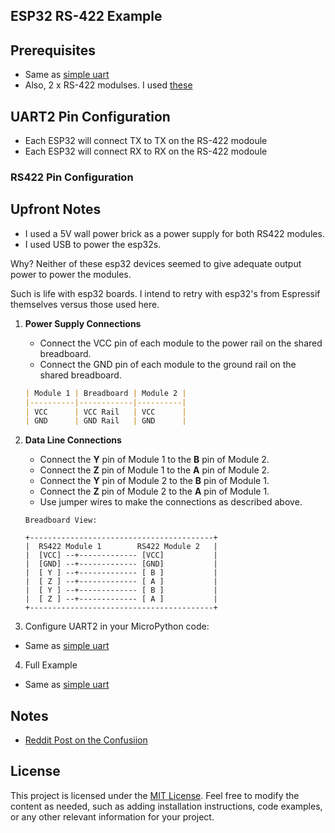 ## ESP32 RS-422  Example

## Prerequisites

- Same as [simple uart](https://github.com/jouellnyc/UART/tree/main/esp32_simple)
- Also, 2 x RS-422 modulses. I used [these](https://www.amazon.com/gp/product/B0C1C3VHZW/)

## UART2 Pin Configuration

- Each ESP32 will connect TX to TX on the RS-422 modoule
- Each ESP32 will connect RX to RX on the RS-422 modoule


### RS422 Pin Configuration

## Upfront Notes
- I used a 5V wall power brick as a power supply for both RS422 modules.
- I used USB to power the esp32s.

Why? Neither of these esp32 devices seemed to give adequate output power to power the modules.

Such is life with esp32 boards. I intend to retry with esp32's from Espressif themselves versus those used here.


1. **Power Supply Connections**
    - Connect the VCC pin of each module to the power rail on the shared breadboard.
    - Connect the GND pin of each module to the ground rail on the shared breadboard.

    ```markdown
    | Module 1 | Breadboard | Module 2 |
    |----------|------------|----------|
    | VCC      | VCC Rail   | VCC      |
    | GND      | GND Rail   | GND      |
    ```

2. **Data Line Connections**
    - Connect the **Y** pin of Module 1 to the **B** pin of Module 2.
    - Connect the **Z** pin of Module 1 to the **A** pin of Module 2.
    - Connect the **Y** pin of Module 2 to the **B** pin of Module 1.
    - Connect the **Z** pin of Module 2 to the **A** pin of Module 1.
    - Use jumper wires to make the connections as described above.

    ```
    Breadboard View:

    +-----------------------------------------+
    |  RS422 Module 1        RS422 Module 2   |
    |  [VCC] --+------------- [VCC]           |
    |  [GND] --+------------- [GND]           |
    |  [ Y ] --+------------- [ B ]           |
    |  [ Z ] --+------------- [ A ]           |
    |  [ Y ] --+------------- [ B ]           |
    |  [ Z ] --+------------- [ A ]           |
    +-----------------------------------------+
    ```

3. Configure UART2 in your MicroPython code:
- Same as [simple uart](https://github.com/jouellnyc/UART/tree/main/esp32_simple)

4. Full Example 
- Same as [simple uart](https://github.com/jouellnyc/UART/tree/main/esp32_simple)

## Notes
- [Reddit Post on the Confusiion](https://www.reddit.com/r/embedded/comments/1cuo52g/comment/l4qclpu/?context=3)

## License
This project is licensed under the [MIT License](LICENSE).
Feel free to modify the content as needed, such as adding installation instructions, code examples, or any other relevant information for your project.

